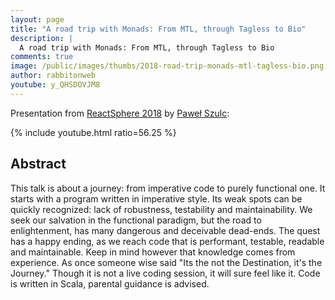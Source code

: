 ```yaml
---
layout: page
title: "A road trip with Monads: From MTL, through Tagless to Bio"
description: |
  A road trip with Monads: From MTL, through Tagless to Bio
comments: true
image: /public/images/thumbs/2018-road-trip-monads-mtl-tagless-bio.png
author: rabbitonweb
youtube: y_QHSDOVJM8
---
```


Presentation from
[ReactSphere 2018](https://react.sphere.it/) by
[Paweł Szulc](https://twitter.com/rabbitonweb):

{% include youtube.html ratio=56.25 %}

## Abstract

This talk is about a journey: from imperative code to purely
functional one. It starts with a program written in imperative
style. Its weak spots can be quickly recognized: lack of robustness,
testability and maintainability. We seek our salvation in the
functional paradigm, but the road to enlightenment, has many dangerous
and deceivable dead-ends. The quest has a happy ending, as we reach
code that is performant, testable, readable and maintainable. Keep in
mind however that knowledge comes from experience. As once someone
wise said "Its the not the Destination, it's the Journey." Though it
is not a live coding session, it will sure feel like it. Code is
written in Scala, parental guidance is advised.
